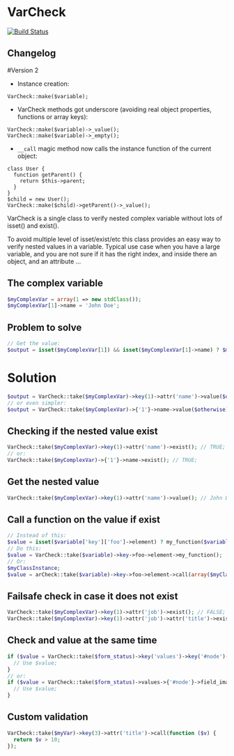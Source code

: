 VarCheck
=========


[![Build Status](https://travis-ci.org/itarato/var-check.png?branch=master)](https://travis-ci.org/itarato/var-check)


Changelog
---------

#Version 2
- Instance creation:
```
VarCheck::make($variable);
```
- VarCheck methods got underscore (avoiding real object properties, functions or array keys):
```
VarCheck::make($variable)->_value();
VarCheck::make($variable)->_empty();
```
- ```__call``` magic method now calls the instance function of the current object:
```
class User {
  function getParent() {
    return $this->parent;
  }
}
$child = new User();
VarCheck::make($child)->getParent()->_value();
```


VarCheck is a single class to verify nested complex variable without lots of isset() and exist().

To avoid multiple level of isset/exist/etc this class provides an easy way to verify nested values in a variable.
Typical use case when you have a large variable, and you are not sure if it has the right index, and inside
there an object, and an attribute ...


The complex variable
--------------------

```php
$myComplexVar = array(1 => new stdClass());
$myComplexVar[1]->name = 'John Doe';
```


Problem to solve
----------------

```php
// Get the value:
$output = isset($myComplexVar[1]) && isset($myComplexVar[1]->name) ? $myComplexVar[1]->name : $otherwise;
```


# Solution

```php
$output = VarCheck::take($myComplexVar)->key(1)->attr('name')->value($otherwise);
// or even simpler:
$output = VarCheck::take($myComplexVar)->{'1'}->name->value($otherwise);
```


Checking if the nested value exist
----------------------------------

```php
VarCheck::take($myComplexVar)->key(1)->attr('name')->exist(); // TRUE;
// or:
VarCheck::take($myComplexVar)->{'1'}->name->exist(); // TRUE;
```


Get the nested value
--------------------

```php
VarCheck::take($myComplexVar)->key(1)->attr('name')->value(); // John Doe;
```


Call a function on the value if exist
-------------------------------------

```php
// Instead of this:
$value = isset($variable['key']['foo']->element) ? my_function($variable['key']['foo']->element) : NULL;
// Do this:
$value = VarCheck::take($variable)->key->foo->element->my_function();
// Or:
$myClassInstance;
$value = arCheck::take($variable)->key->foo->element->call(array($myClassInstance, 'instanceFunction'));
```


Failsafe check in case it does not exist
----------------------------------------

```php
VarCheck::take($myComplexVar)->key(1)->attr('job')->exist(); // FALSE;
VarCheck::take($myComplexVar)->key(1)->attr('job')->attr('title')->exist(); // FALSE;
```


Check and value at the same time
--------------------------------

```php
if ($value = VarCheck::take($form_status)->key('values')->key('#node')->attr('field_image')->key(LANGUAGE_NONE)->key(0)->key('item')->key('fid')->value()) {
  // Use $value;
}
// or:
if ($value = VarCheck::take($form_status)->values->{'#node'}->field_image->{LANGUAGE_NONE}->{'0'}->item->fid->value()) {
  // Use $value;
}
```


Custom validation
-----------------

```php
VarCheck::take($myVar)->key(3)->attr('title')->call(function ($v) {
  return $v > 10;
});
```

